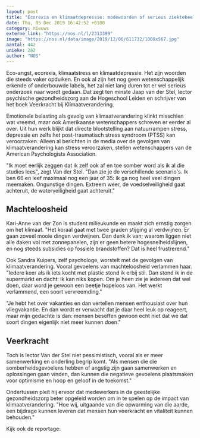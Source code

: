 ```yaml
---
layout: post
title: "Ecorexia en klimaatdepressie: modewoorden of serieus ziektebeeld?"
date: Thu, 05 Dec 2019 16:42:52 +0100
category: nieuws
externe_link: "https://nos.nl/l/2313399"
image: "https://nos.nl/data/image/2019/12/06/611732/1008x567.jpg"
aantal: 442
unieke: 282
author: "NOS"
---
```


<p>Eco-angst, ecorexia, klimaatstress en klimaatdepressie. Het zijn woorden die steeds vaker opduiken. En ook al zijn het nog geen wetenschappelijk erkende of onderbouwde labels, het zal niet lang duren tot er wel serieus onderzoek naar wordt gedaan. Dat zegt ten minste Jaap van der Stel, lector psychische gezondheidszorg aan de Hogeschool Leiden en schrijver van het boek Veerkracht bij Klimaatverandering.</p>
<p>Emotionele belasting als gevolg van klimaatverandering klinkt misschien wat vreemd, maar ook Amerikaanse wetenschappers schreven er eerder al over. Uit hun werk blijkt dat directe blootstelling aan natuurrampen stress, depressie en zelfs het post-traumatisch stress syndroom (PTSS) kan veroorzaken. Alleen al berichten in de media over de gevolgen van klimaatverandering kan stress veroorzaken, stellen wetenschappers van de American Psychologists Association.</p>
<p>"Ik moet eerlijk zeggen dat ik zelf ook af en toe somber word als ik al die studies lees", zegt Van der Stel. "Dan zie je de verschillende scenario's. Ik ben 66 en leef maximaal nog een jaar of 35: ik ga nog heel veel dingen meemaken. Ongunstige dingen. Extreem weer, de voedselveiligheid gaat achteruit, de waterveiligheid gaat achteruit."</p>
<h2>Machteloosheid</h2>
<p>Kari-Anne van der Zon is student milieukunde en maakt zich ernstig zorgen om het klimaat. "Het koraal gaat met twee graden stijging al verdwijnen. Er gaan zoveel mooie dingen verdwijnen. Dan denk ik van; waarom liggen niet alle daken vol met zonnepanelen, zijn er geen betere hogesnelheidslijnen, en nog steeds subsidies op fossiele brandstoffen? Dat is heel frustrerend."</p>
<p>Ook Sandra Kuipers, zelf psychologe, worstelt met de gevolgen van klimaatverandering. Vooral gevoelens van machteloosheid verlammen haar. "Iedere keer als ik iets kocht met plastic stond ik erbij stil. Dan stond ik in de supermarkt en dacht: ik kan niks kopen. Om je heen zie je iedereen dat wel doen, daar word je gewoon een beetje hopeloos van. Het werkt verlammend, een soort vervreemding."</p>
<p>"Je hebt het over vakanties en dan vertellen mensen enthousiast over hun vliegvakantie. En dan wordt er verwacht dat je daar heel leuk op reageert, maar mijn gedachte is dan: mensen beseffen gewoon echt niet dat we dat soort dingen eigenlijk niet meer kunnen doen."</p>
<h2>Veerkracht</h2>
<p>Toch is lector Van der Stel niet pessimistisch, vooral als er meer samenwerking en onderling begrip komt. "Als mensen die die somberheidsgevoelens hebben of angstig zijn gaan samenwerken en oplossingen gaan vinden, dan kunnen die negatieve gevoelens plaatsmaken voor optimisme en hoop en geloof in de toekomst."</p>
<p>Ondertussen pleit hij ervoor dat medewerkers in de geestelijke gezondheidszorg beter opgeleid worden om in te spelen op de impact van klimaatverandering. "Hoe wij, uitgaande van die opwarming van die aarde, een bijdrage kunnen leveren dat mensen hun veerkracht en vitaliteit kunnen behouden."</p>
<p>Kijk ook de reportage:</p>
